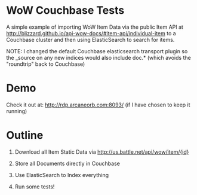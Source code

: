 # WoW Couchbase Tests

A simple example of importing WoW Item Data via the public Item API at http://blizzard.github.io/api-wow-docs/#item-api/individual-item to a Couchbase cluster and then using ElasticSearch to search for items.  

NOTE: I changed the default Couchbase elasticsearch transport plugin so the _source on any new indices would also include doc.* (which avoids the "roundtrip" back to Couchbase)

# Demo
Check it out at: http://rdp.arcaneorb.com:8093/ (if I have chosen to keep it running)

# Outline 

1) Download all Item Static Data via
http://us.battle.net/api/wow/item/{id}

2) Store all Documents directly in Couchbase

3) Use ElasticSearch to Index everything

4) Run some tests!